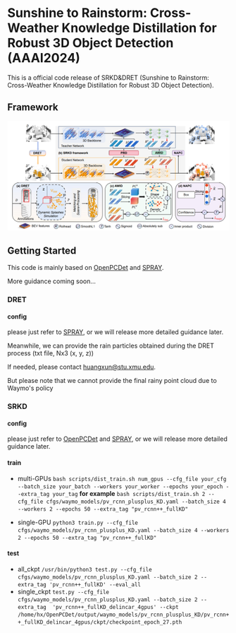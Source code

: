 
# Sunshine to Rainstorm: Cross-Weather Knowledge Distillation for Robust 3D Object Detection (AAAI2024)


This is a official code release of SRKD&DRET (Sunshine to Rainstorm: Cross-Weather Knowledge Distillation for Robust 3D Object Detection). 

## Framework
![image](https://github.com/ylwhxht/SRKD-DRET/blob/main/framework.png?raw=true)

## Getting Started

This code is mainly based on [OpenPCDet](https://github.com/open-mmlab/OpenPCDet) and [SPRAY](https://github.com/Wachemanston/Reconstruction-and-Synthesis-of-Lidar-Point-Clouds-of-Spray).

More guidance coming soon...

### DRET

#### config

please just refer to [SPRAY](https://github.com/Wachemanston/Reconstruction-and-Synthesis-of-Lidar-Point-Clouds-of-Spray), or we will release more detailed guidance later.

Meanwhile, we can provide the rain particles obtained during the DRET process (txt file, Nx3 (x, y, z))

If needed, please contact huangxun@stu.xmu.edu.

But please note that we cannot provide the final rainy point cloud due to Waymo's policy


### SRKD

#### config

please just refer to [OpenPCDet](https://github.com/open-mmlab/OpenPCDet) and [SPRAY](https://github.com/Wachemanston/Reconstruction-and-Synthesis-of-Lidar-Point-Clouds-of-Spray), or we will release more detailed guidance later.

####  train
* multi-GPUs 
`bash scripts/dist_train.sh num_gpus --cfg_file your_cfg --batch_size your_batch --workers your_worker --epochs your_epoch --extra_tag your_tag`
**for example**
`bash scripts/dist_train.sh 2 --cfg_file cfgs/waymo_models/pv_rcnn_plusplus_KD.yaml --batch_size 4 --workers 2 --epochs 50 --extra_tag "pv_rcnn++_fullKD"`

* single-GPU 
`python3 train.py --cfg_file cfgs/waymo_models/pv_rcnn_plusplus_KD.yaml --batch_size 4 --workers 2 --epochs 50 --extra_tag "pv_rcnn++_fullKD"`

#### test
* all_ckpt 
`/usr/bin/python3 test.py --cfg_file cfgs/waymo_models/pv_rcnn_plusplus_KD.yaml --batch_size 2 --extra_tag 'pv_rcnn++_fullKD' --eval_all`
* single_ckpt 
`test.py --cfg_file cfgs/waymo_models/pv_rcnn_plusplus_KD.yaml --batch_size 2 --extra_tag  'pv_rcnn++_fullKD_delincar_4gpus' --ckpt /home/hx/OpenPCDet/output/waymo_models/pv_rcnn_plusplus_KD/pv_rcnn++_fullKD_delincar_4gpus/ckpt/checkpoint_epoch_27.pth`
